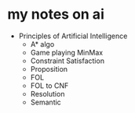 # my notes on ai

- Principles of Artificial Intelligence
    - A* algo
    - Game playing MinMax
    - Constraint Satisfaction
    - Proposition
    - FOL
    - FOL to CNF
    - Resolution
    - Semantic
